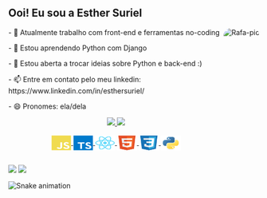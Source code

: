 ## Ooi! Eu sou a Esther Suriel


 <img align="right" alt="Rafa-pic" height="220" style="border-radius:15px;" src="https://i.picasion.com/pic92/2ca673e6827ed1e6487c63a17f5cec44.gif">
  <p>- 🔭 Atualmente trabalho com front-end e ferramentas no-coding </p>
  <p>- 🌱 Estou aprendendo Python com Django </p>
  <p>- 🤔 Estou aberta a trocar ideias sobre Python e back-end :)</p>
  <p>- 📫 Entre em contato pelo meu linkedin: https://www.linkedin.com/in/esthersuriel/ </p>
  <p>- 😄 Pronomes: ela/dela </p>
  

<div align="center">
  <a href="https://www.linkedin.com/in/esthersuriel/">
  <img height="180em" src="https://github-readme-stats.vercel.app/api?username=surielesther&show_icons=true&theme=dracula&include_all_commits=true&count_private=true"/>
  <img height="180em" src="https://github-readme-stats.vercel.app/api/top-langs/?username=surielesther&layout=compact&langs_count=7&theme=dracula"/>
</div>

<div style="display: inline_block" align="center"><br>
  <img align="center" alt="Rafa-Js" height="30" width="40" src="https://raw.githubusercontent.com/devicons/devicon/master/icons/javascript/javascript-plain.svg">
  <img align="center" alt="Rafa-Ts" height="30" width="40" src="https://raw.githubusercontent.com/devicons/devicon/master/icons/typescript/typescript-plain.svg">
  <img align="center" alt="Rafa-React" height="30" width="40" src="https://raw.githubusercontent.com/devicons/devicon/master/icons/react/react-original.svg">
  <img align="center" alt="Rafa-HTML" height="30" width="40" src="https://raw.githubusercontent.com/devicons/devicon/master/icons/html5/html5-original.svg">
  <img align="center" alt="Rafa-CSS" height="30" width="40" src="https://raw.githubusercontent.com/devicons/devicon/master/icons/css3/css3-original.svg">
  <img align="center" alt="Rafa-Python" height="30" width="40" src="https://raw.githubusercontent.com/devicons/devicon/master/icons/python/python-original.svg">

</div>

##

<div> 
  <a href = "mailto:suriel.esther@gmail.com"><img src="https://img.shields.io/badge/-Gmail-%23333?style=for-the-badge&logo=gmail&logoColor=white" target="_blank"></a>
  <a href="https://www.linkedin.com/in/esthersuriel/" target="_blank"><img src="https://img.shields.io/badge/-LinkedIn-%230077B5?style=for-the-badge&logo=linkedin&logoColor=white" target="_blank"></a> 
 
</div>

  ![Snake animation](https://github.com/surielesther/surielesther/blob/output/github-contribution-grid-snake.svg)
